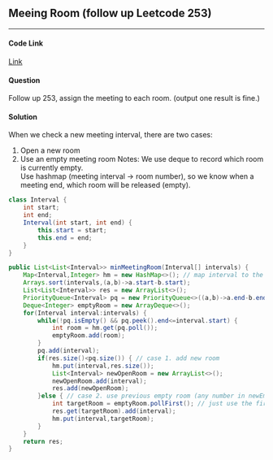 ## Meeing Room (follow up Leetcode 253)
---
#### Code Link
[Link](https://github.com/zpcore/CodingProblem/blob/master/MinMeetingRoom.java)


#### Question
Follow up 253, assign the meeting to each room. (output one result is fine.)


#### Solution
When we check a new meeting interval, there are two cases:
1. Open a new room
2. Use an empty meeting room
Notes: 
We use deque to record which room is currently empty.  
Use hashmap (meeting interval -> room number), so we know when a meeting end, which room will be released (empty).  


```java
class Interval {
	int start;
	int end;
	Interval(int start, int end) {
		this.start = start;
		this.end = end;
	}
}

public List<List<Interval>> minMeetingRoom(Interval[] intervals) {
	Map<Interval,Integer> hm = new HashMap<>(); // map interval to the meeting room
	Arrays.sort(intervals,(a,b)->a.start-b.start);
	List<List<Interval>> res = new ArrayList<>();
	PriorityQueue<Interval> pq = new PriorityQueue<>((a,b)->a.end-b.end);
	Deque<Integer> emptyRoom = new ArrayDeque<>();
	for(Interval interval:intervals) {
		while(!pq.isEmpty() && pq.peek().end<=interval.start) {
			int room = hm.get(pq.poll());
			emptyRoom.add(room);
		}
		pq.add(interval);
		if(res.size()<pq.size()) { // case 1. add new room
			hm.put(interval,res.size());
			List<Interval> newOpenRoom = new ArrayList<>();
			newOpenRoom.add(interval); 
			res.add(newOpenRoom);
		}else { // case 2. use previous empty room (any number in newEmptyRoom is fine)
			int targetRoom = emptyRoom.pollFirst(); // just use the first empty room
			res.get(targetRoom).add(interval);
			hm.put(interval,targetRoom);
		}
	}
	return res;
}
```